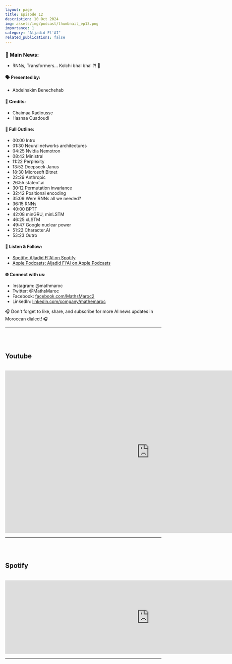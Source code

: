 ```yaml
---
layout: page
title: Episode 12
description: 10 Oct 2024
img: assets/img/podcast/thumbnail_ep13.png
importance: 1
category: "Aljadid Fl'AI"
related_publications: false
---
```


<h3>🌟 Main News:</h3>
<ul>
    <li> RNNs, Transformers... Kolchi bhal bhal ?! 🤔</li>
</ul>

<h4>🗣️ Presented by:</h4>
<ul>
    <li>Abdelhakim Benechehab</li>
</ul>

<h4>🤝 Credits:</h4>
<ul>
    <li>Chaimaa Radiousse</li>
    <li>Hasnaa Ouadoudi</li>
</ul>

<h4>📜 Full Outline:</h4>
<ul>
    <li>00:00 Intro</li>
    <li>01:30 Neural networks architectures</li>
    <li>04:25 Nvidia Nemotron</li>
    <li>08:42 Ministral</li>
    <li>11:22 Perplexity</li>
    <li>13:52 Deepseek Janus</li>
    <li>18:30 Microsoft Bitnet</li>
    <li>22:29 Anthropic</li>
    <li>26:55 stateof.ai</li>
    <li>30:12 Permutation invariance</li>
    <li>32:42 Positional encoding</li>
    <li>35:09 Were RNNs all we needed?</li>
    <li>36:15 RNNs</li>
    <li>40:00 BPTT</li>
    <li>42:08 minGRU, minLSTM</li>
    <li>46:25 xLSTM</li>
    <li>49:47 Google nuclear power</li>
    <li>51:22 Character.AI</li>
    <li>53:23 Outro</li>
</ul>

<h4>🔗 Listen & Follow:</h4>
<ul>
    <li><a href="https://open.spotify.com/show/1tWmYjfazgjont9JuqJm74">Spotify: Aljadid Fl'AI on Spotify</a></li>
    <li><a href="https://podcasts.apple.com/fr/podcast/aljadid-f-lai/id1739684351">Apple Podcasts: Aljadid Fl'AI on Apple Podcasts</a></li>
</ul>

<h4>🌐 Connect with us:</h4>
<ul>
    <li>Instagram: @mathmaroc</li>
    <li>Twitter: @MathsMaroc</li>
    <li>Facebook: <a href="https://facebook.com/MathsMaroc2">facebook.com/MathsMaroc2</a></li>
    <li>LinkedIn: <a href="https://linkedin.com/company/mathemaroc">linkedin.com/company/mathemaroc</a></li>
</ul>

<p>🎧 Don't forget to like, share, and subscribe for more AI news updates in Moroccan dialect! 🎧</p>

<hr>

<br><br>

<h2>Youtube</h2>

<br>

<iframe width="930" height="524" src="https://www.youtube.com/embed/uyW43fo7av0?si=ccnHVu3ivAWATRHb" title="YouTube video player" frameborder="0" allow="accelerometer; autoplay; clipboard-write; encrypted-media; gyroscope; picture-in-picture; web-share" referrerpolicy="strict-origin-when-cross-origin" allowfullscreen></iframe>

<hr>

<br><br>

<h2>Spotify</h2>

<br>

<iframe src="https://podcasters.spotify.com/pod/show/mathandmaroc/embed/episodes/RNNs--Transformers----Kolchi-bhal-bhal------Ministral--Deepseek-Janus-1-3B--state-of-ai-report--and-more---Podcast-AlJadid-FlAI-Episode-13-e2q3ppg" height="237px" width="930px" frameborder="0" scrolling="no"></iframe>

<hr>

<br><br>
